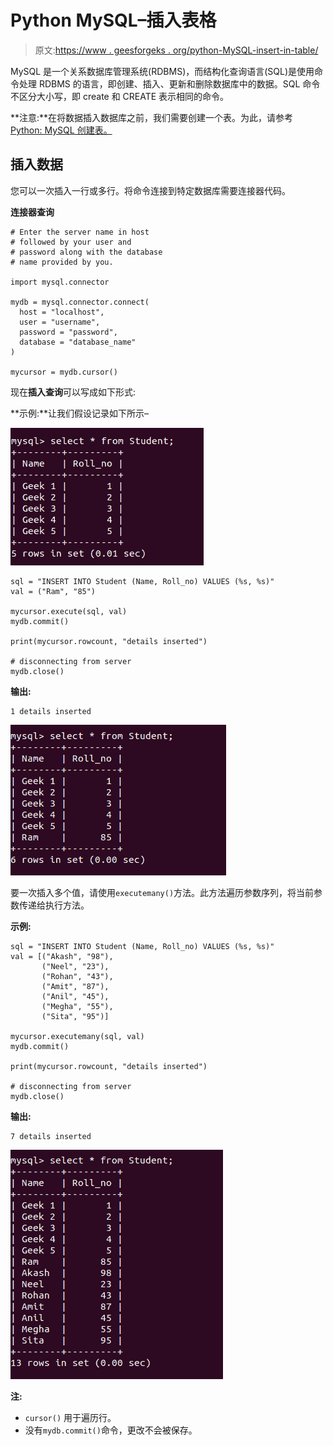 # Python MySQL–插入表格

> 原文:[https://www . geesforgeks . org/python-MySQL-insert-in-table/](https://www.geeksforgeeks.org/python-mysql-insert-into-table/)

MySQL 是一个关系数据库管理系统(RDBMS)，而结构化查询语言(SQL)是使用命令处理 RDBMS 的语言，即创建、插入、更新和删除数据库中的数据。SQL 命令不区分大小写，即 create 和 CREATE 表示相同的命令。

**注意:**在将数据插入数据库之前，我们需要创建一个表。为此，请参考 [Python: MySQL 创建表。](https://www.geeksforgeeks.org/python-mysql-create-table/)

## 插入数据

您可以一次插入一行或多行。将命令连接到特定数据库需要连接器代码。

**连接器查询**

```
# Enter the server name in host
# followed by your user and
# password along with the database 
# name provided by you.

import mysql.connector

mydb = mysql.connector.connect(
  host = "localhost",
  user = "username",
  password = "password",
  database = "database_name"
) 

mycursor = mydb.cursor()
```

现在**插入查询**可以写成如下形式:

**示例:**让我们假设记录如下所示–

![python-mysql-insert](img/6860053fc298d961d9cb94c8b6d452ff.png)

```
sql = "INSERT INTO Student (Name, Roll_no) VALUES (%s, %s)"
val = ("Ram", "85")

mycursor.execute(sql, val)
mydb.commit()

print(mycursor.rowcount, "details inserted")

# disconnecting from server
mydb.close()
```

**输出:**

```
1 details inserted
```

![python-mysql-insert-2](img/64126e04c66d55cf1e5c3974c833c176.png)

要一次插入多个值，请使用`executemany()`方法。此方法遍历参数序列，将当前参数传递给执行方法。

**示例:**

```
sql = "INSERT INTO Student (Name, Roll_no) VALUES (%s, %s)"
val = [("Akash", "98"),
       ("Neel", "23"),
       ("Rohan", "43"),
       ("Amit", "87"),
       ("Anil", "45"), 
       ("Megha", "55"), 
       ("Sita", "95")]

mycursor.executemany(sql, val)
mydb.commit()

print(mycursor.rowcount, "details inserted")

# disconnecting from server
mydb.close()
```

**输出:**

```
7 details inserted
```

![python-mysql-insert-3](img/3da3967a39a822e5a61da31554c9b3ea.png)

**注:**

*   `cursor()` 用于遍历行。
*   没有`mydb.commit()`命令，更改不会被保存。
